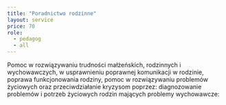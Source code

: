 ```yaml
---
title: "Poradnictwo rodzinne"
layout: service
price: 70
role:
  - pedagog
  - all
---
```


Pomoc w rozwiązywaniu trudności małżeńskich, rodzinnych i wychowawczych, w usprawnieniu poprawnej komunikacji w rodzinie, poprawa funkcjonowania rodziny, pomoc w rozwiązywaniu problemów życiowych oraz przeciwdziałanie kryzysom poprzez: diagnozowanie problemów i potrzeb życiowych rodzin mających problemy wychowawcze:
